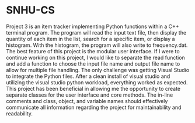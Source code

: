 # SNHU-CS
Project 3 is an item tracker implementing Python functions within a C++ terminal program. The program will read the input text file, then display the quantity of each item in the list, search for a specific item, or display a histogram. With the histogram, the program will also write to frequency.dat. The best feature of this project is the modular user interface. If I were to continue working on this project, I would like to separate the read function and add a function to choose the input file name and output file name to allow for multiple file handling. The only challenge was getting Visual Studio to integrate the Python files. After a clean install of visual studio and utilizing the visual studio python workload, everything worked as expected. This project has been beneficial in allowing me the opportunity to create separate classes for the user interface and core methods. The in-line comments and class, object, and variable names should effectively communicate all information regarding the project for maintainability and readability.
